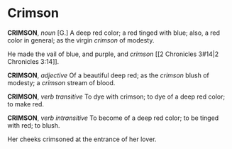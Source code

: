 # Crimson

**CRIMSON**, _noun_ \[G.\] A deep red color; a red tinged with blue; also, a red color in general; as the virgin _crimson_ of modesty.

He made the vail of blue, and purple, and _crimson_ [[2 Chronicles 3#14|2 Chronicles 3:14]].

**CRIMSON**, _adjective_ Of a beautiful deep red; as the _crimson_ blush of modesty; a _crimson_ stream of blood.

**CRIMSON**, _verb transitive_ To dye with crimson; to dye of a deep red color; to make red.

**CRIMSON**, _verb intransitive_ To become of a deep red color; to be tinged with red; to blush.

Her cheeks crimsoned at the entrance of her lover.
